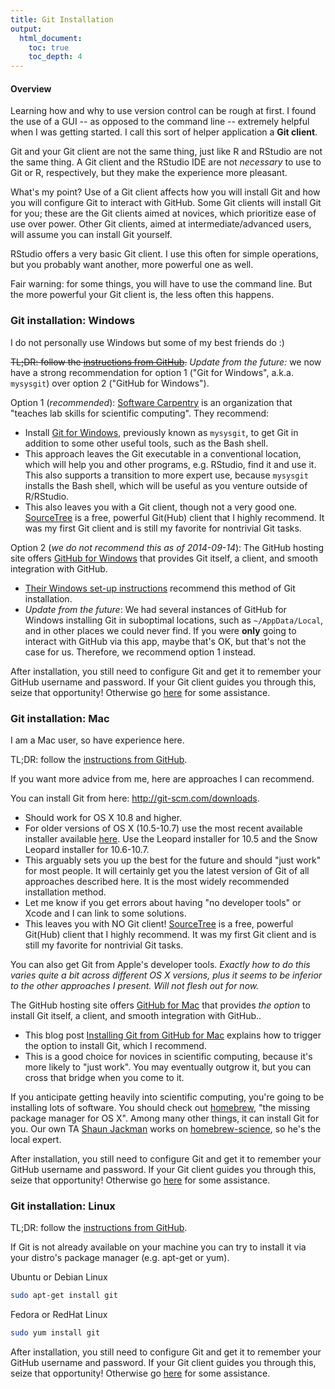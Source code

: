 ```yaml
---
title: Git Installation
output:
  html_document:
    toc: true
    toc_depth: 4
---
```


#### Overview

Learning how and why to use version control can be rough at first. I found the use of a GUI -- as opposed to the command line -- extremely helpful when I was getting started. I call this sort of helper application a __Git client__.

Git and your Git client are not the same thing, just like R and RStudio are not the same thing. A Git client and the RStudio IDE are not *necessary* to use to Git or R, respectively, but they make the experience more pleasant.

What's my point? Use of a Git client affects how you will install Git and how you will configure Git to interact with GitHub. Some Git clients will install Git for you; these are the Git clients aimed at novices, which prioritize ease of use over power. Other Git clients, aimed at intermediate/advanced users, will assume you can install Git yourself.

RStudio offers a very basic Git client. I use this often for simple operations, but you probably want another, more powerful one as well.

Fair warning: for some things, you will have to use the command line. But the more powerful your Git client is, the less often this happens.

### Git installation: Windows

I do not personally use Windows but some of my best friends do :)

~~TL;DR: follow the [instructions from GitHub](https://help.github.com/articles/set-up-git#platform-windows).~~ *Update from the future:* we now have a strong recommendation for option 1 ("Git for Windows", a.k.a. `mysysgit`) over option 2 ("GitHub for Windows").

Option 1 (*recommended*): [Software Carpentry](http://software-carpentry.org) is an organization that "teaches lab skills for scientific computing". They recommend:

  * Install [Git for Windows](http://msysgit.github.io), previously known as `mysysgit`, to get Git in addition to some other useful tools, such as the Bash shell.
  * This approach leaves the Git executable in a conventional location, which will help you and other programs, e.g. RStudio, find it and use it. This also supports a transition to more expert use, because `mysysgit` installs the Bash shell, which will be useful as you venture outside of R/RStudio.
  * This also leaves you with a Git client, though not a very good one. [SourceTree](http://www.sourcetreeapp.com) is a free, powerful Git(Hub) client that I highly recommend. It was my first Git client and is still my favorite for nontrivial Git tasks.
  
Option 2 (*we do not recommend this as of 2014-09-14*): The GitHub hosting site offers [GitHub for Windows](https://windows.github.com) that provides Git itself, a client, and smooth integration with GitHub.

  * [Their Windows set-up instructions](https://help.github.com/articles/set-up-git#platform-windows) recommend this method of Git installation.
  * *Update from the future*: We had several instances of GitHub for Windows installing Git in suboptimal locations, such as `~/AppData/Local`, and in other places we could never find. If you were __only__ going to interact with GitHub via this app, maybe that's OK, but that's not the case for us. Therefore, we recommend option 1 instead.
  
After installation, you still need to configure Git and get it to remember your GitHub username and password. If your Git client guides you through this, seize that opportunity! Otherwise go [here](block003_git-config-credential-cache.html) for some assistance.

### Git installation: Mac

I am a Mac user, so have experience here.

TL;DR: follow the [instructions from GitHub](https://help.github.com/articles/set-up-git#platform-mac).

If you want more advice from me, here are approaches I can recommend.

You can install Git from here: <http://git-scm.com/downloads>.

  * Should work for OS X 10.8 and higher.
  * For older versions of OS X (10.5-10.7) use the most recent available installer available [here](https://code.google.com/p/git-osx-installer/downloads/list). Use the Leopard installer for 10.5 and the Snow Leopard installer for 10.6-10.7.
  * This arguably sets you up the best for the future and should "just work" for most people. It will certainly get you the latest version of Git of all approaches described here. It is the most widely recommended installation method.
  * Let me know if you get errors about having "no developer tools" or Xcode and I can link to some solutions.
  * This leaves you with NO Git client! [SourceTree](http://www.sourcetreeapp.com) is a free, powerful Git(Hub) client that I highly recommend. It was my first Git client and is still my favorite for nontrivial Git tasks.
  
You can also get Git from Apple's developer tools. *Exactly how to do this varies quite a bit across different OS X versions, plus it seems to be inferior to the other approaches I present. Will not flesh out for now.*

The GitHub hosting site offers [GitHub for Mac](https://windows.github.com) that provides *the option* to install Git itself, a client, and smooth integration with GitHub..

  * This blog post [Installing Git from GitHub for Mac](https://github.com/blog/1510-installing-git-from-github-for-mac) explains how to trigger the option to install Git, which I recommend.
  * This is a good choice for novices in scientific computing, because it's more likely to "just work". You may eventually outgrow it, but you can cross that bridge when you come to it.

If you anticipate getting heavily into scientific computing, you're going to be installing lots of software. You should check out [homebrew](http://brew.sh), "the missing package manager for OS X". Among many other things, it can install Git for you. Our own TA [Shaun Jackman](https://github.com/sjackman) works on [homebrew-science](https://github.com/Homebrew/homebrew-science), so he's the local expert.

After installation, you still need to configure Git and get it to remember your GitHub username and password. If your Git client guides you through this, seize that opportunity! Otherwise go [here](block003_git-config-credential-cache.html) for some assistance.

### Git installation: Linux

TL;DR: follow the [instructions from GitHub](https://help.github.com/articles/set-up-git#platform-linux).

If Git is not already available on your machine you can try to install it via your distro's package manager (e.g. apt-get or yum).

Ubuntu or Debian Linux

```sh
sudo apt-get install git
```

Fedora or RedHat Linux

```sh
sudo yum install git
```

After installation, you still need to configure Git and get it to remember your GitHub username and password. If your Git client guides you through this, seize that opportunity! Otherwise go [here](block003_git-config-credential-cache.html) for some assistance.
